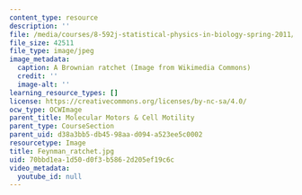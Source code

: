 ```yaml
---
content_type: resource
description: ''
file: /media/courses/8-592j-statistical-physics-in-biology-spring-2011/70bbd1ea1d50d0f3b5862d205ef19c6c_Feynman_ratchet.jpg
file_size: 42511
file_type: image/jpeg
image_metadata:
  caption: A Brownian ratchet (Image from Wikimedia Commons)
  credit: ''
  image-alt: ''
learning_resource_types: []
license: https://creativecommons.org/licenses/by-nc-sa/4.0/
ocw_type: OCWImage
parent_title: Molecular Motors & Cell Motility
parent_type: CourseSection
parent_uid: d38a3bb5-db45-98aa-d094-a523ee5c0002
resourcetype: Image
title: Feynman_ratchet.jpg
uid: 70bbd1ea-1d50-d0f3-b586-2d205ef19c6c
video_metadata:
  youtube_id: null
---
```

